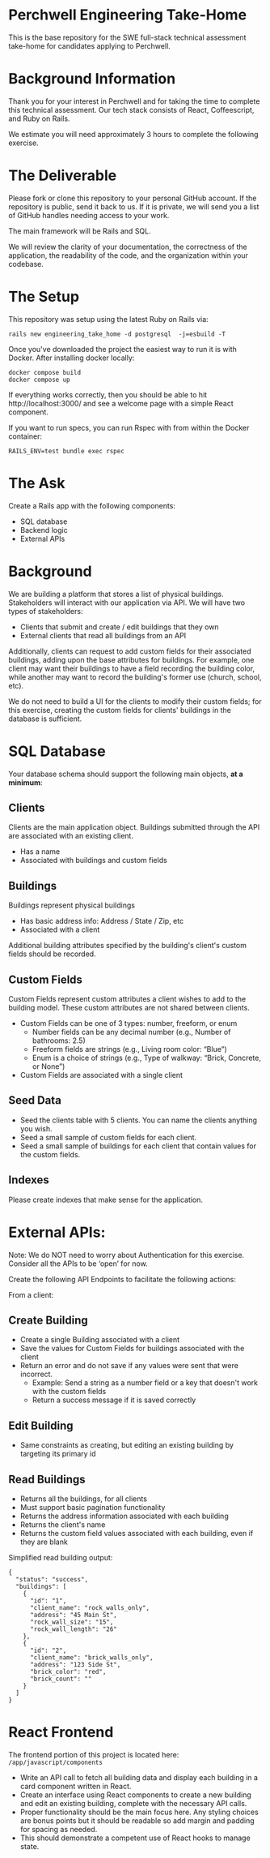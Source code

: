 # Perchwell Engineering Take-Home

This is the base repository for the SWE full-stack technical assessment take-home for candidates applying to Perchwell.

# Background Information

Thank you for your interest in Perchwell and for taking the time to complete this technical assessment. Our tech stack consists of React, Coffeescript, and Ruby on Rails.

We estimate you will need approximately 3 hours to complete the following exercise.

# The Deliverable

Please fork or clone this repository to your personal GitHub account. If the repository is public, send it back to us. If it is private, we will send you a list of GitHub handles needing access to your work.

The main framework will be Rails and SQL.

We will review the clarity of your documentation, the correctness of the application, the readability of the code, and the organization within your codebase.

# The Setup

This repository was setup using the latest Ruby on Rails via:

```
rails new engineering_take_home -d postgresql  -j=esbuild -T
```

Once you've downloaded the project the easiest way to run it is with Docker. After installing docker locally:

```
docker compose build
docker compose up
```

If everything works correctly, then you should be able to hit http://localhost:3000/ and see a welcome page with a simple React component.

If you want to run specs, you can run Rspec with from within the Docker container:

```
RAILS_ENV=test bundle exec rspec
```

# The Ask

Create a Rails app with the following components:
* SQL database
* Backend logic
* External APIs

# Background

We are building a platform that stores a list of physical buildings. Stakeholders will interact with our application via API.  We will have two types of stakeholders:
* Clients that submit and create / edit buildings that they own
* External clients that read all buildings from an API

Additionally, clients can request to add custom fields for their associated buildings, adding upon the base attributes for buildings. For example, one client may want their buildings to have a field recording the building color, while another may want to record the building's former use (church, school, etc).

We do not need to build a UI for the clients to modify their custom fields; for this exercise, creating the custom fields for clients' buildings in the database is sufficient.

# SQL Database

Your database schema should support the following main objects, **at a minimum**:

## Clients

Clients are the main application object. Buildings submitted through the API are associated with an existing client.

* Has a name
* Associated with buildings and custom fields

## Buildings

Buildings represent physical buildings

* Has basic address info: Address / State / Zip, etc
* Associated with a client

Additional building attributes specified by the building's client's custom fields should be recorded.

## Custom Fields

Custom Fields represent custom attributes a client wishes to add to the building model. These custom attributes are not shared between clients.

* Custom Fields can be one of 3 types: number, freeform, or enum
  * Number fields can be any decimal number (e.g., Number of bathrooms: 2.5)
  * Freeform fields are strings (e.g., Living room color: “Blue”)
  * Enum is a choice of strings (e.g., Type of walkway: “Brick, Concrete, or None”)
* Custom Fields are associated with a single client

## Seed Data

* Seed the clients table with 5 clients. You can name the clients anything you wish.
* Seed a small sample of custom fields for each client.
* Seed a small sample of buildings for each client that contain values for the custom fields.

## Indexes

Please create indexes that make sense for the application.

# External APIs:

Note: We do NOT need to worry about Authentication for this exercise. Consider all the APIs to be ‘open’ for now.

Create the following API Endpoints to facilitate the following actions:

From a client:

## Create Building
* Create a single Building associated with a client
* Save the values for Custom Fields for buildings associated with the client
* Return an error and do not save if any values were sent that were incorrect.
  * Example: Send a string as a number field or a key that doesn't work with the custom fields
  * Return a success message if it is saved correctly

## Edit Building
* Same constraints as creating, but editing an existing building by targeting its primary id

## Read Buildings
* Returns all the buildings, for all clients
* Must support basic pagination functionality
* Returns the address information associated with each building
* Returns the client's name
* Returns the custom field values associated with each building, even if they are blank

Simplified read building output:

```
{
  "status": "success",
  "buildings": [
    {
      "id": "1",
      "client_name": "rock_walls_only",
      "address": "45 Main St",
      "rock_wall_size": "15",
      "rock_wall_length": "26"
    },
    {
      "id": "2",
      "client_name": "brick_walls_only",
      "address": "123 Side St",
      "brick_color": "red",
      "brick_count": ""
    }
  ]
}
```

# React Frontend
The frontend portion of this project is located here: `/app/javascript/components`

* Write an API call to fetch all building data and display each building in a card component written in React.
* Create an interface using React components to create a new building and edit an existing building, complete with the necessary API calls.
* Proper functionality should be the main focus here. Any styling choices are bonus points but it should be readable so add margin and padding for spacing as needed.
* This should demonstrate a competent use of React hooks to manage state.

